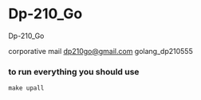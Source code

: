 # Dp-210_Go
Dp-210_Go

corporative mail
dp210go@gmail.com
golang_dp210555

### to run everything you should use  
`make upall`  
